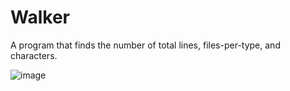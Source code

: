 # Walker
A program that finds the number of total lines, files-per-type, and characters.

![image](https://user-images.githubusercontent.com/81060842/226216035-d9482f96-3ac7-4b17-bd35-f4cee7b65bf0.png)
